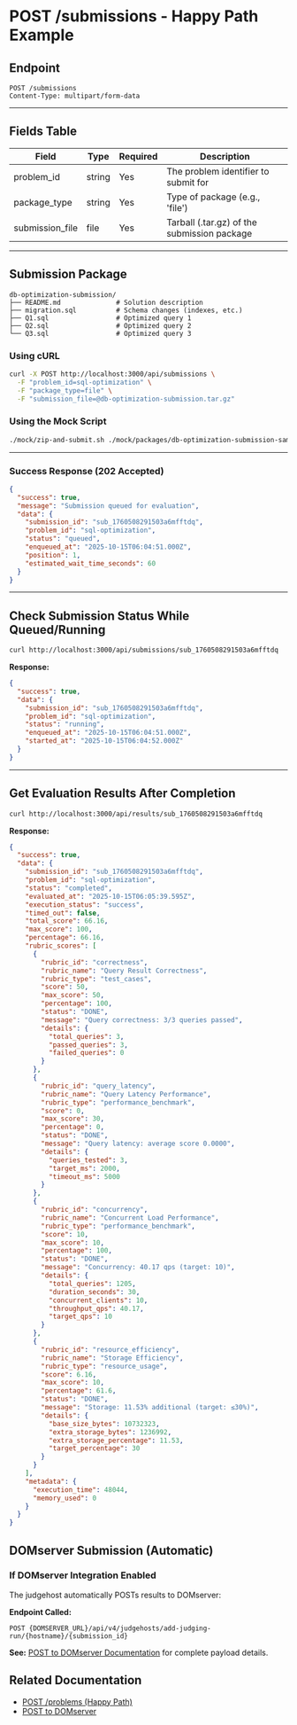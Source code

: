 # POST /submissions - Happy Path Example

## Endpoint

```
POST /submissions
Content-Type: multipart/form-data
```

---

## Fields Table

| Field           | Type   | Required | Description                                 |
| --------------- | ------ | -------- | ------------------------------------------- |
| problem_id      | string | Yes      | The problem identifier to submit for        |
| package_type    | string | Yes      | Type of package (e.g., 'file')              |
| submission_file | file   | Yes      | Tarball (.tar.gz) of the submission package |

---

## Submission Package

```
db-optimization-submission/
├── README.md              # Solution description
├── migration.sql          # Schema changes (indexes, etc.)
├── Q1.sql                 # Optimized query 1
├── Q2.sql                 # Optimized query 2
└── Q3.sql                 # Optimized query 3
```

### Using cURL

```bash
curl -X POST http://localhost:3000/api/submissions \
  -F "problem_id=sql-optimization" \
  -F "package_type=file" \
  -F "submission_file=@db-optimization-submission.tar.gz"
```

### Using the Mock Script

```bash
./mock/zip-and-submit.sh ./mock/packages/db-optimization-submission-sample sql-optimization
```

---

### Success Response (202 Accepted)

```json
{
  "success": true,
  "message": "Submission queued for evaluation",
  "data": {
    "submission_id": "sub_1760508291503a6mfftdq",
    "problem_id": "sql-optimization",
    "status": "queued",
    "enqueued_at": "2025-10-15T06:04:51.000Z",
    "position": 1,
    "estimated_wait_time_seconds": 60
  }
}
```

---

## Check Submission Status While Queued/Running

```bash
curl http://localhost:3000/api/submissions/sub_1760508291503a6mfftdq
```

**Response:**

```json
{
  "success": true,
  "data": {
    "submission_id": "sub_1760508291503a6mfftdq",
    "problem_id": "sql-optimization",
    "status": "running",
    "enqueued_at": "2025-10-15T06:04:51.000Z",
    "started_at": "2025-10-15T06:04:52.000Z"
  }
}
```

---

## Get Evaluation Results After Completion

```bash
curl http://localhost:3000/api/results/sub_1760508291503a6mfftdq
```

**Response:**

```json
{
  "success": true,
  "data": {
    "submission_id": "sub_1760508291503a6mfftdq",
    "problem_id": "sql-optimization",
    "status": "completed",
    "evaluated_at": "2025-10-15T06:05:39.595Z",
    "execution_status": "success",
    "timed_out": false,
    "total_score": 66.16,
    "max_score": 100,
    "percentage": 66.16,
    "rubric_scores": [
      {
        "rubric_id": "correctness",
        "rubric_name": "Query Result Correctness",
        "rubric_type": "test_cases",
        "score": 50,
        "max_score": 50,
        "percentage": 100,
        "status": "DONE",
        "message": "Query correctness: 3/3 queries passed",
        "details": {
          "total_queries": 3,
          "passed_queries": 3,
          "failed_queries": 0
        }
      },
      {
        "rubric_id": "query_latency",
        "rubric_name": "Query Latency Performance",
        "rubric_type": "performance_benchmark",
        "score": 0,
        "max_score": 30,
        "percentage": 0,
        "status": "DONE",
        "message": "Query latency: average score 0.0000",
        "details": {
          "queries_tested": 3,
          "target_ms": 2000,
          "timeout_ms": 5000
        }
      },
      {
        "rubric_id": "concurrency",
        "rubric_name": "Concurrent Load Performance",
        "rubric_type": "performance_benchmark",
        "score": 10,
        "max_score": 10,
        "percentage": 100,
        "status": "DONE",
        "message": "Concurrency: 40.17 qps (target: 10)",
        "details": {
          "total_queries": 1205,
          "duration_seconds": 30,
          "concurrent_clients": 10,
          "throughput_qps": 40.17,
          "target_qps": 10
        }
      },
      {
        "rubric_id": "resource_efficiency",
        "rubric_name": "Storage Efficiency",
        "rubric_type": "resource_usage",
        "score": 6.16,
        "max_score": 10,
        "percentage": 61.6,
        "status": "DONE",
        "message": "Storage: 11.53% additional (target: ≤30%)",
        "details": {
          "base_size_bytes": 10732323,
          "extra_storage_bytes": 1236992,
          "extra_storage_percentage": 11.53,
          "target_percentage": 30
        }
      }
    ],
    "metadata": {
      "execution_time": 48044,
      "memory_used": 0
    }
  }
}
```

## DOMserver Submission (Automatic)

### If DOMserver Integration Enabled

The judgehost automatically POSTs results to DOMserver:

**Endpoint Called:**

```
POST {DOMSERVER_URL}/api/v4/judgehosts/add-judging-run/{hostname}/{submission_id}
```

**See:** [POST to DOMserver Documentation](../to-domserver/POST_TO_DOMSERVER.md) for complete payload details.

## Related Documentation

- [POST /problems (Happy Path)](POST_problems_happy_path.md)
- [POST to DOMserver](../to-domserver/POST_TO_DOMSERVER.md)
